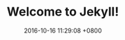 ---
layout: post
title:  "Welcome to Jekyll!"
date:   2016-10-16 11:29:08 +0800
categories: jekyll update
---